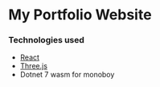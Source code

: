 # My Portfolio Website

### Technologies used
- [React](https://reactjs.org/)
- [Three.js](https://threejs.org/)
- Dotnet 7 wasm for monoboy
